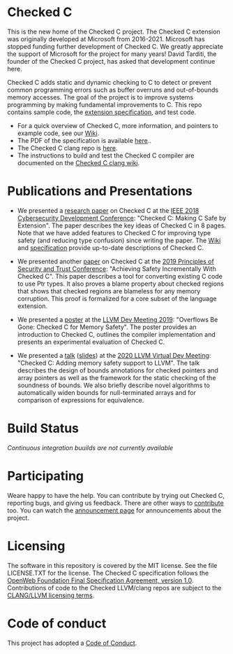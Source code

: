 # Checked C

This is the new home of the Checked C project. The Checked C extension was 
originally developed at Microsoft from 2016-2021.  Microsoft has stopped
funding further development of Checked C. We greatly appreciate the support
of Microsoft for the project for many years! David Tarditi, the founder of the
Checked C project, has asked that development continue here.

Checked C adds static and dynamic checking to C to detect or prevent common programming
errors such as buffer overruns and out-of-bounds memory accesses. 
The goal of the project is to improve systems programming by making fundamental improvements to C.
This repo contains
sample code, the [extension specification](https://github.com/secure-software-development-project/checkedc/releases),
and test code.

- For a quick overview of Checked C, more information, and pointers to example code,
  see our [Wiki](https://github.com/secure-software-development-project/checkedc/wiki).
- The PDF of the specification is available [here](https://github.com/secure-software-development-project/checkedc/releases)..
- The Checked C clang repo is
  [here](https://github.com/secure-software-development-project/checkedc-clang).
- The instructions to build and test the Checked C compiler are documented on
  the [Checked C clang wiki](https://github.com/secure-software-development-project/checkedc-clang/wiki).

# Publications and Presentations
- We presented a [research paper](https://www.microsoft.com/en-us/research/publication/checkedc-making-c-safe-by-extension/) on
Checked C at the [IEEE 2018 Cybersecurity Development Conference](https://secdev.ieee.org/2018/home):
"Checked C: Making C Safe by Extension".   The paper describes the key ideas of Checked C in 8 pages. Note that we have added features to Checked C for improving type safety (and reducing type confusion)
since writing the paper.  The [Wiki](https://github.com/secure-software-development-project/checkedc/wiki) and [specification](https://github.com/secure-software-development-project/checkedc/releases) provide up-to-date descriptions of Checked C.

- We presented another [paper](https://www.microsoft.com/en-us/research/uploads/prod/2019/05/checkedc-post2019.pdf)
on Checked C at the [2019 Principles of Security and Trust Conference](http://www.etaps.org/2019/post): 
"Achieving Safety Incrementally With Checked C".
This paper describes a tool for converting existing C code to use Ptr types.  It also proves a blame
property about checked regions that shows that checked regions are blameless for any memory corruption.  This proof is formalized for a core subset of the language extension.

- We presented a
[poster](https://github.com/secure-software-development-project/checkedc/blob/master/papers/presentations/llvmdevmeet2019-checkedc_for_memory_safety.pdf)
at the [LLVM Dev Meeting
2019](https://llvm.org/devmtg/2019-10/talk-abstracts.html#post6): "Overflows Be
Gone: Checked C for Memory Safety". The poster provides an introduction to
Checked C, outlines the compiler implementation and presents an experimental
evaluation of Checked C.

- We presented a [talk](https://youtu.be/EuxAzvtX9CI)
  ([slides](https://github.com/secure-software-development-project/checkedc/blob/master/papers/presentations/llvmdevmeet2020-checkedc_adding_memory_safety_to_llvm.pdf))
at the [2020 LLVM Virtual Dev
Meeting](https://llvm.org/devmtg/2020-09/program): "Checked C: Adding memory
safety support to LLVM". The talk describes the design of bounds annotations
for checked pointers and array pointers as well as the framework for the static
checking of the soundness of bounds. We also briefly describe novel algorithms
to automatically widen bounds for null-terminated arrays and for comparison of
expressions for equivalence.

# Build Status

*Continuous integration buuilds are not currently available*

# Participating
Weare happy to have the help. You can contribute by trying out Checked C, 
reporting bugs, and giving us feedback. There are other ways to [contribute](CONTRIBUTING.md) too.
You can watch the [announcement page](https://github.com/secure-software-development-project/checkedc/discussions/categories/announcements)
for announcements about the project.

# Licensing
The software in this repository is covered by the MIT license.  See the file LICENSE.TXT for the license.   The
Checked C specification follows the  [OpenWeb Foundation Final
Specification Agreement, version 1.0](http://www.openwebfoundation.org/legal/the-owf-1-0-agreements/owfa-1-0).
Contributions of code to the Checked LLVM/clang repos are
subject to the [CLANG/LLVM licensing terms](https://github.com/secure-software-development-project/checkedc-clang/blob/master/LICENSE.TXT).

# Code of conduct

This project has adopted a [Code of Conduct](CODE_OF_CONDUCT.md).
